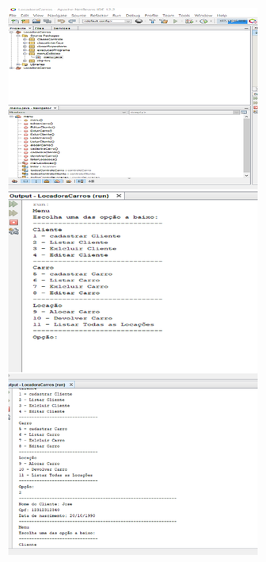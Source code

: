 
![Pack](https://github.com/JM-2/LoCAR-Java/blob/main/img/2/pack2.png)
![Menu2](https://github.com/JM-2/LoCAR-Java/blob/main/img/2/Menu2.png)
![Lista2](https://github.com/JM-2/LoCAR-Java/blob/main/img/2/ListaClientes2.png)
